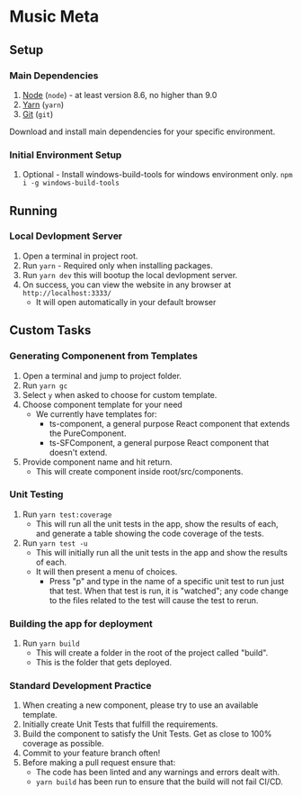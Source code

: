 # Music Meta

## Setup

### Main Dependencies

1. [Node](http://nodejs.org) (`node`) - at least version 8.6, no higher than 9.0
1. [Yarn](https://yarnpkg.com/lang/en/) (`yarn`)
1. [Git](https://git-scm.com/) (`git`)

Download and install main dependencies for your specific environment.

### Initial Environment Setup

1. Optional - Install windows-build-tools for windows environment only.
    `npm i -g windows-build-tools`

## Running

### Local Devlopment Server

1. Open a terminal in project root.
1. Run `yarn` - Required only when installing packages.
1. Run `yarn dev` this will bootup the local devlopment server.
1. On success, you can view the website in any browser at `http://localhost:3333/`
	* It will open automatically in your default browser

## Custom Tasks

### Generating Componenent from Templates

1. Open a terminal and jump to project folder.
1. Run `yarn gc`
1. Select `y` when asked to choose for custom template.
1. Choose component template for your need
    * We currently have templates for:
        * ts-component, a general purpose React component that extends the PureComponent.
        * ts-SFComponent, a general purpose React component that doesn't extend.
1. Provide component name and hit return.
    * This will create component inside root/src/components.

### Unit Testing

1. Run `yarn test:coverage`
    * This will run all the unit tests in the app, show the results of each, and generate a table showing the code coverage of the tests.
1. Run `yarn test -u`
    * This will initially run all the unit tests in the app and show the results of each.
    * It will then present a menu of choices.
        * Press "p" and type in the name of a specific unit test to run just that test. When that test is run, it is "watched"; any code change to the files related to the test will cause the test to rerun.

### Building the app for deployment

1. Run `yarn build`
    * This will create a folder in the root of the project called "build".
    * This is the folder that gets deployed.

### Standard Development Practice

1. When creating a new component, please try to use an available template.
1. Initially create Unit Tests that fulfill the requirements.
1. Build the component to satisfy the Unit Tests. Get as close to 100% coverage as possible.
1. Commit to your feature branch often!
1. Before making a pull request ensure that:
    * The code has been linted and any warnings and errors dealt with.
    * `yarn build` has been run to ensure that the build will not fail CI/CD.
